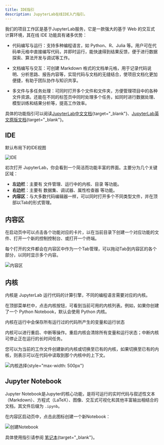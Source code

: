 ```yaml
---
title: IDE指引
description: JupyterLab在线IDE入门指引。
---
```


我们的项目工作区是基于JupyterLab服务，它是一款强大的基于 Web 的交互式计算环境，其在线 IDE 功能具有诸多优势：

- 代码编写与运行：支持多种编程语言，如 Python、R、Julia 等。用户可在代码单元格中直接编写代码，并即时运行，能快速得到结果反馈，便于进行数据探索、算法开发与调试等工作。

- 文档编写与交互：可创建 Markdown 格式的文档单元格，用于记录代码说明、分析思路、报告内容等，实现代码与文档的无缝结合，使项目文档化更加便捷，有助于团队协作与知识共享。

- 多文件与多任务处理：可同时打开多个文件和文件夹，方便管理项目中的各种文件资源。还能在不同的标签页中同时处理多个任务，如同时进行数据处理、模型训练和结果分析等，提高工作效率。

具体的功能指引可以阅读[JupyterLab中文文档](https://jupyterlab.pythonlang.cn/en/latest/user/interface.html){target="_blank"}、[JupyterLab英文原版文档](https://jupyterlab.readthedocs.io/en/latest/user/interface.html){target="_blank"}。

## IDE
默认布局下的IDE视图

![IDE](/imgs/content/tutorial/workspace/guide/ide.png)

初次打开 JupyterLab，你会看到一个简洁而功能丰富的界面。主要分为几个关键区域：
- **左边栏**：主要有 文件管理、运行中的内核、目录 等功能。
- **右边栏**：主要有 数据集、调试器、属性检查器 等功能。
- **内容区**：与大多数代码编辑器一样，可以同时打开多个不同类型文件，并在顶部以Tab的形式管理。

## 内容区
在启动页中可以点击各个功能对应的卡片，以在当前目录下创建一个对应功能的文件、打开一个新的控制控制台、或打开一个终端。

每个打开的文件都会在内容区中作为一个Tab管理，可以拖动Tab到内容区的各个部分，以同时显示多个内容。

![内容区](/imgs/content/tutorial/workspace/guide/ide-content.gif)

## 内核
内核是 JupyterLab 运行代码的计算引擎，不同的编程语言需要对应的内核。

在顶部菜单栏中，点击内核按钮，可看到当前可用的内核列表。例如，如果你创建了一个 Python Notebook，默认会使用 Python 内核。

内核在运行中会保存所有运行过的代码所产生的变量和运行状态

内核可以进行重启、中断等操作。重启内核会清除所有变量和运行状态；中断内核可停止正在运行的长时间任务。

您可以为当前的工作文件创建新的内核或切换至已有的内核，如果切换至已有的内核，则表示可以在代码中读取到那个内核中的上下文。

![内核选择](/imgs/content/tutorial/workspace/guide/ide-kernel-select.gif){style="max-width: 500px"}

## Jupyter Notebook
Jupyter Notebook是Jupyter的核心功能，是将可运行的实时代码与叙述性文本（Markdown）、方程式（LaTeX）、图像、交互式可视化和其他丰富输出相结合的文档，其文件后缀为 `.ipynb`。

在内容区启动页中，点击此图标创建一个新Notebook：

![创建Notebook](/imgs/content/tutorial/workspace/guide/ide-new-notebook.png)

具体使用指引请参阅 [笔记本](https://jupyterlab.pythonlang.cn/en/latest/user/notebook.html){target="_blank"}。

